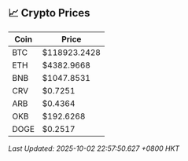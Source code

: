 ## 📈 Crypto Prices

| Coin | Price |
| ---- | ----- |
| BTC | $118923.2428 |
| ETH | $4382.9668 |
| BNB | $1047.8531 |
| CRV | $0.7251 |
| ARB | $0.4364 |
| OKB | $192.6268 |
| DOGE | $0.2517 |

_Last Updated: 2025-10-02 22:57:50.627 +0800 HKT_
